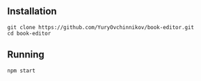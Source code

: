 ## Installation

    git clone https://github.com/YuryOvchinnikov/book-editor.git
    cd book-editor

## Running

    npm start

